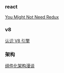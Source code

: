 ### react

[You Might Not Need Redux](https://medium.com/@dan_abramov/you-might-not-need-redux-be46360cf367)
### v8

[认识 V8 引擎](https://zhuanlan.zhihu.com/p/27628685?spm=5176.100239.blogcont122058.16.WABtqs)


### 架构

[组件化架构漫谈](http://www.jianshu.com/p/67a6004f6930)
